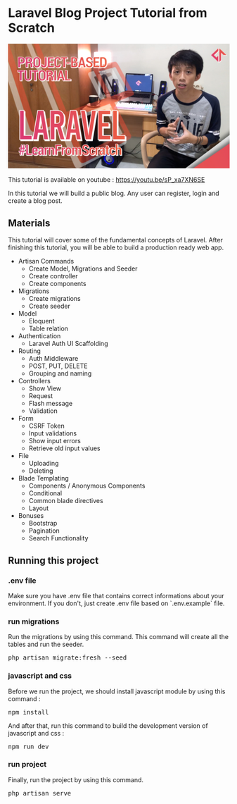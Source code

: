 <h1>Laravel Blog Project Tutorial from Scratch</h1>
<img src="laravel-tutorial.jpg" />
<p>This tutorial is available on youtube : <a href="https://youtu.be/sP_xa7XN6SE">https://youtu.be/sP_xa7XN6SE</a></p>
<p>In this tutorial we will build a public blog. Any user can register, login and create a blog post.</p>
<h2>Materials</h2>
<p>This tutorial will cover some of the fundamental concepts of Laravel. After finishing this tutorial, you will be able to build a production ready web app.</p>
<ul>
  <li>Artisan Commands
    <ul>
      <li>Create Model, Migrations and Seeder</li>
      <li>Create controller</li>
      <li>Create components</li>
    </ul>
  </li>
  <li>Migrations
    <ul>
      <li>Create migrations</li>
      <li>Create seeder</li>
    </ul>
  </li>
  <li>Model
    <ul>
      <li>Eloquent</li>
      <li>Table relation</li>
    </ul>
  </li>
  <li>Authentication
    <ul>
      <li>Laravel Auth UI Scaffolding</li>
    </ul>
  </li>
  <li>Routing
    <ul>
      <li>Auth Middleware</li>
      <li>POST, PUT, DELETE</li>
      <li>Grouping and naming</li>
    </ul>
  </li>
  <li>Controllers
    <ul>
      <li>Show View</li>
      <li>Request</li>
      <li>Flash message</li>
      <li>Validation</li>
    </ul>
  </li>
  <li>Form
    <ul>
      <li>CSRF Token</li>
      <li>Input validations</li>
      <li>Show input errors</li>
      <li>Retrieve old input values</li>      
    </ul>
  </li>
  <li>File
    <ul>
      <li>Uploading</li>
      <li>Deleting</li>
    </ul>
  </li>
  <li>Blade Templating
    <ul>
      <li>Components / Anonymous Components</li>
      <li>Conditional</li>
      <li>Common blade directives</li>
      <li>Layout</li>
    </ul>
  </li>
  <li>Bonuses
    <ul>
      <li>Bootstrap</li>
      <li>Pagination</li>
      <li>Search Functionality</li>
    </ul>
  </li>
</ul>
<h2>Running this project</h2>
<h3>.env file</h3>
<p>Make sure you have .env file that contains correct informations about your environment. If you don't, just create .env file based on `.env.example` file.</p>
<h3>run migrations</h3>
<p>Run the migrations by using this command. This command will create all the tables and run the seeder.</p>
<pre>
php artisan migrate:fresh --seed
</pre>
<h3>javascript and css</h3>
<p>Before we run the project, we should install javascript module by using this command :</p>
<pre>npm install</pre>
<p>And after that, run this command to build the development version of javascript and css :</p>
<pre>npm run dev</pre>
<h3>run project</h3>
<p>Finally, run the project by using this command.</p>
<pre>
php artisan serve
</pre>
